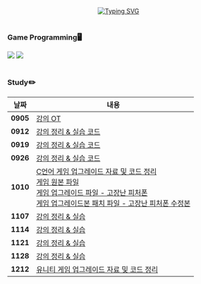 <div align="center">
<a href="https://git.io/typing-svg"><img src="https://readme-typing-svg.demolab.com?font=Fredoka+One&size=50&pause=1000&color=A8B9CC&background=222222&center=true&vCenter=true&random=true&width=1100&height=130&lines=Gnyo's+Game+Programming" alt="Typing SVG" /></a>
</div>
</br>

### Game Programming🖥️
<img src="https://img.shields.io/badge/C-20232a.svg?style=for-the-badge&logo=c&logoColor=A8B9CC"/> <img src="https://img.shields.io/badge/C++-20232a.svg?style=for-the-badge&logo=c%2B%2B&logoColor=00599C"/></br></br>

### Study✏️
| 날짜  | 내용 |
|-------|------|
| **0905** | [강의 OT](https://github.com/Gnyo/gamepgm/tree/main/0905) |
| **0912** | [강의 정리 & 실습 코드](https://github.com/Gnyo/gamepgm/tree/main/0912) |
| **0919** | [강의 정리 & 실습 코드](https://github.com/Gnyo/gamepgm/tree/main/0919) |
| **0926** | [강의 정리 & 실습 코드](https://github.com/Gnyo/gamepgm/tree/main/0926) |
| **1010** | [C언어 게임 업그레이드 자료 및 코드 정리](https://github.com/Gnyo/gamepgm/tree/main/1010) <br> [게임 원본 파일](https://github.com/Gnyo/gamepgm/blob/main/1010/%EC%9B%90%EB%B3%B8.cpp) <br> [게임 업그레이드 파일 - 고장난 피처폰](https://github.com/Gnyo/gamepgm/blob/main/1010/%EA%B3%A0%EC%9E%A5%EB%82%9C_%ED%94%BC%EC%B2%98%ED%8F%B0.cpp) <br> [게임 업그레이드본 패치 파일 - 고장난 피처폰 수정본](https://github.com/Gnyo/gamepgm/blob/main/1010/%EA%B3%A0%EC%9E%A5%EB%82%9C_%ED%94%BC%EC%B2%98%ED%8F%B0_%EC%88%98%EC%A0%95%EB%B3%B8.cpp) |
| **1107** | [강의 정리 & 실습](https://github.com/Gnyo/gamepgm/tree/main/1107) |
| **1114** | [강의 정리 & 실습](https://github.com/Gnyo/gamepgm/tree/main/1114) |
| **1121** | [강의 정리 & 실습](https://github.com/Gnyo/gamepgm/tree/main/1121) |
| **1128** | [강의 정리 & 실습](https://github.com/Gnyo/gamepgm/tree/main/1128) |
| **1212** | [유니티 게임 업그레이드 자료 및 코드 정리](https://github.com/Gnyo/gamepgm/tree/main/1212) |


